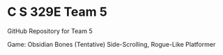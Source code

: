 # C S 329E Team 5
GitHub Repository for Team 5

Game: Obsidian Bones (Tentative)
Side-Scrolling, Rogue-Like Platformer
